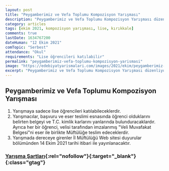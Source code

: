 ```yaml
---
layout: post
title: "Peygamberimiz ve Vefa Toplumu Kompozisyon Yarışması"
description: "Peygamberimiz ve Vefa Toplumu Kompozisyon Yarışması düzenliyor"
category: articles
tags: [ekim 2021, kompozisyon yarışması, lise, kırıkkale]
comments: true
lastDate: 1634767200 
dateHuman: "12 Ekim 2021"
comTopic: "Serbest"
attendance: "Okul"
requirements: "Lise öğrencileri katılabilir"
permalink: "peygamberimiz-vefa-toplumu-kompozisyon-yarismasi"
image: "https://edebiyatyarismalari.com/images/2021/ekim/peygamberimiz-vefa-toplumu-kompozisyon-yarismasi.jpg"
excerpt: "Peygamberimiz ve Vefa Toplumu Kompozisyon Yarışması düzenliyor"
---
```


## Peygamberimiz ve Vefa Toplumu Kompozisyon Yarışması
1. Yarışmaya sadece lise öğrencileri katılabileceklerdir.
2. Yarışmacılar, başvuru ve eser teslimi esnasında öğrenci olduklarını belirten belgeyi ve T.C. kimlik karlarını yanlarında bulunduracaklardır. Ayrıca her bir öğrenci, velisi tarafından imzalanmış "Veli Muvafakat Belgesi"ni eser ile birlikte Müftülüğe teslim edeceklerdir.
3. Yarışmada dereceye girenler İl Müftülüğü Web sitesi duyurular bölümünden 14 Ekim 2021 tarihi itibari ile yayınlanacaktır.

### [Yarışma Şartları](https://webdosyasp.diyanet.gov.tr/muftuluk/UserFiles/kirikkale/UserFiles/Files/Kompozisyon%20Yar%C4%B1%C5%9Fma%20%C5%9Eartnamesi_a86abb0a-3456-4fb0-a289-3ef53c01b0ef.pdf){:rel="nofollow"}{:target="_blank"}{:class="gtag"}